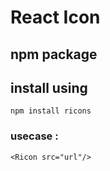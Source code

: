 # React Icon

## npm package
## install using 

`npm install ricons`


### usecase :

`<Ricon src="url"/>`